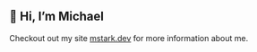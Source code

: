 ## 👋 Hi, I’m Michael

Checkout out my site [mstark.dev](https://mstark.dev) for more information about me.


